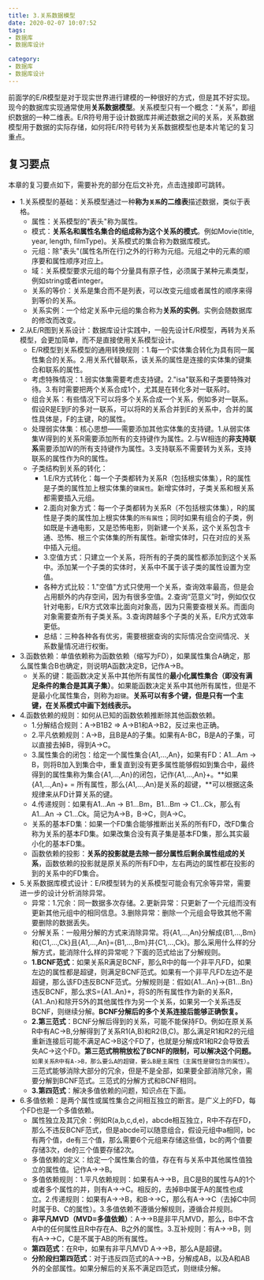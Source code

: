```yaml
---
title: 3.关系数据模型
date: 2020-02-07 10:07:52
tags:
- 数据库
- 数据库设计

category:
- 数据库
- 数据库设计
---
```

前面学的E/R模型是对于现实世界进行建模的一种很好的方式，但是其不好实现。现今的数据库实现通常使用**关系数据模型**。关系模型只有一个概念：“关系”，即组织数据的一种二维表。E/R符号用于设计数据库并阐述数据之间的关系，关系数据模型用于数据的实际存储，如何将E/R符号转为关系数据模型也是本片笔记的复习重点。

## 复习要点
本章的复习要点如下，需要补充的部分在后文补充，点击连接即可跳转。

* 1.关系模型的基础：关系模型通过一种**称为`关系`的二维表**描述数据，类似于表格。
  * 属性：关系模型的"表头"称为属性。
  * 模式：**关系名和属性名集合的组成称为这个关系的模式**。例如Movie(title, year, length, filmType)。关系模式的集合称为数据库模式。
  * 元组：除"表头"(属性名所在行)之外的行称为元组。元组之中的元素的顺序要和属性顺序对应上。
  * 域：关系模型要求元组的每个分量具有原子性，必须属于某种元素类型，例如string或者integer。
  * 关系的等价：关系是集合而不是列表，可以改变元组或者属性的顺序来得到等价的关系。
  * 关系实例：一个给定关系中元组的集合称为**关系的实例**。实例会随数据库的修改而改变。
* 2.从E/R图到关系设计：数据库设计实践中，一般先设计E/R模型，再转为关系模型，会更加简单，而不是直接使用关系模型设计。
  * E/R模型到关系模型的通用转换规则：1.每一个实体集合转化为具有同一属性集合的关系。2.用关系代替联系，该关系的属性是连接的实体集的键集合和联系的属性。
  * 考虑特殊情况：1.弱实体集需要考虑支持键。2."isa"联系和子类要特殊对待。3.有时需要把两个关系合成1个，尤其是在转化多对一联系时。
  * 组合关系：有些情况下可以将多个关系合成一个关系，例如多对一联系。假设R是E到F的多对一联系，可以将R的关系合并到E的关系中，合并的属性具体是，F的主键，R的属性。
  * 处理弱实体集：核心思想——需要添加其他实体集的支持键。1.从弱实体集W得到的关系R需要添加所有的支持键作为属性。2.与W相连的**非支持联系**需要添加W的所有支持键作为属性。3.支持联系不需要转为关系，支持联系的属性作为R的属性。
  * 子类结构到关系的转化：
    * 1.E/R方式转化：每一个子类都转为关系R（包括根实体集），R的属性是子类的属性加上根实体集的`键属性`。新增实体时，子类关系和根关系都需要插入元组。
    * 2.面向对象方式：每一个子类都转为关系R（不包括根实体集），R的属性是子类的属性加上根实体集的`所有属性`；同时如果有组合的子类，例如既是卡通电影，又是恐怖电影，则新建一个关系，这个关系包含卡通、恐怖、根三个实体集的所有属性。新增实体时，只在对应的关系中插入元组。
    * 3.空值方式：只建立一个关系，将所有的子类的属性都添加到这个关系中。添加某一个子类的实体时，关系中不属于该子类的属性设置为空值。
    * 各种方式比较：1."空值"方式只使用一个关系，查询效率最高，但是会占用额外的内存空间，因为有很多空值。2.查询“范意义”时，例如仅仅针对电影，E/R方式效率比面向对象高，因为只需要查根关系。而面向对象需要查所有子类关系。3.查询跨越多个子类的关系，E/R方式效率更低。
    * 总结：三种各种各有优劣，需要根据查询的实际情况合空间情况、关系数量情况进行权衡。
* 3.函数依赖：单值依赖称为函数依赖（缩写为FD），如果属性集合A确定，那么属性集合B也确定，则说明A函数决定B，记作A->B。
  * 关系的键：能函数决定关系中其他所有属性的**最小化属性集合（即没有满足条件的集合是其真子集）**。如果能函数决定关系中其他所有属性，但是不是最小化属性集合，则称为`超键`。**关系可以有多个键，但是只有一个主键，在关系模式中画下划线表示。**
* 4.函数依赖的规则：如何从已知的函数依赖推断除其他函数依赖。
  * 1.分解结合规则：A->B1B2 => A->B1和A->B2，反过来也正确。
  * 2.平凡依赖规则：A->B，且B是A的子集。如果有A-BC，B是A的子集，可以直接去掉B，得到A->C。
  * 3.属性集合的闭包：给定一个属性集合{A1,...,An}，如果有FD：A1...Am -> B，则将B加入到集合中，重复直到没有更多属性能够假如到集合中，最终得到的属性集称为集合{A1,...,An}的闭包，记作{A1,...,An}+。**如果{A1,...,An}+ = 所有属性，那么{A1,...,An}是关系的超键，**可以根据这条规律来从FD计算关系的键。
  * 4.传递规则：如果有A1...An -> B1...Bm，B1...Bm -> C1...Ck，那么有A1...An -> C1...Ck。简记为A->B，B->C，则A->C。
  * 关系的基本FD集：如果一个FD集合能够推断出关系的所有FD，改FD集合称为关系的基本FD集。如果改集合没有真子集是基本FD集，那么其实最小化的基本FD集。
  * 函数依赖的投影：**关系的投影就是去除一部分属性后剩余属性组成的关系**，函数依赖的投影就是原关系的所有FD中，左右两边的属性都在投影的到的关系中的FD集合。
* 5.关系数据库模式设计：E/R模型转为的关系模型可能会有冗余等异常，需要进一步的设计分析消除异常。
  * 异常：1.冗余：同一数据多次存储。2.更新异常：只更新了一个元组而没有更新其他元组中的相同信息。3.删除异常：删除一个元组会导致其他不需要删除的数据丢失。
  * 分解关系：一般用分解的方式来消除异常。将{A1,...,An}分解成{B1,...,Bm}和{C1,...,Ck}且{A1,...,An}={B1,...,Bm}并{C1,...,Ck}。那么采用什么样的分解方式，能消除什么样的异常呢？下面的范式给出了分解规则。
  * **1.BCNF范式**：如果关系R满足BCNF，那么R中的每一个非平凡FD，如果左边的属性都是超键，则满足BCNF范式。如果有一个非平凡FD左边不是超键，那么该FD违反BCNF范式。分解规则是：假如{A1...An}->{B1...Bn}违反BCNF，那么求S={A1..An}+，将S的所有属性作为新的关系R，{A1..An}和除开S外的其他属性作为另一个关系，如果另一个关系违反BCNF，则继续分解。**BCNF分解后的多个关系连接后能够正确恢复。**
  * **2.第三范式**：BCNF分解后得到的关系，可能不能保持FD。例如在原关系R中有AC->B,分解得到了关系R1(A,B)和R2(B,C)。那么满足R1和R2的元组重新连接后可能不满足AC->B这个FD了，也就是分解成R1和R2会导致丢失AC->这个FD。**第三范式稍稍放松了BCNF的限制，可以解决这个问题。**`如果关系R中有A->B，那么要么A的超键，要么B是主属性（主属性是键包含的属性）`。三范式能够消除大部分的冗余，但是不是全部，如果要全部消除冗余，需要分解到BCNF范式。三范式的分解方式和BCNF相同。
  * **3.第四范式**：解决多值依赖的问题，知识点在下面。
* 6.多值依赖：是两个属性或属性集合之间相互独立的断言。是广义上的FD，每个FD也是一个多值依赖。
  * 属性独立及其冗余：例如R(a,b,c,d,e)，abcde相互独立，R中不存在FD，那么不违反BCNF范式，但是abcde可以随意组合，假设元组中a相同，bc有两个值，de有三个值，那么需要6个元组来存储这些值，bc的两个值要存储3次，de的三个值要存储2次。
  * 多值依赖的定义：给定一个属性集合的值，存在有与关系中其他属性值独立的属性值。记作A->->B。
  * 多值依赖规则：1.平凡依赖规则：如果有A->->B，且C是B的属性与A的1个或者多个属性的并，则有A->->C。相反的，去掉B中属于A的属性也成立。2.传递规则：如果有A->->B，和B->->C，那么有A->->C（去掉C中同时属于B、C的属性）。3.多值依赖不遵循分解规则，遵循合并规则。
  * **非平凡MVD（MVD=多值依赖）**：A->->B是非平凡MVD，那么，B中不含A中的任何属性且R中存在A、B之外的属性。3.互补规则：有A->->B，则有A->->C，C是不属于AB的所有属性。
  * **第四范式**：在R中，如果有非平凡MVD A->->B，那么A是超键。
  * **分阶段扫第四范式**：对于违反四范式的A->->B，分解成AB，以及A和AB外的全部属性。如果分解后的关系不满足四范式，则继续分解。